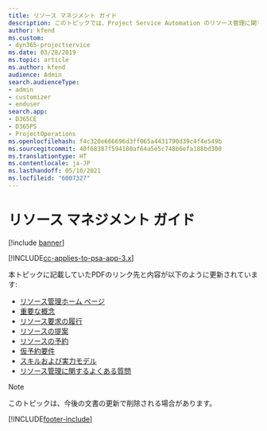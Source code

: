```yaml
---
title: リソース マネジメント ガイド
description: このトピックでは、Project Service Automation のリソース管理に関するリンクを提供します。
author: kfend
ms.custom:
- dyn365-projectservice
ms.date: 03/28/2019
ms.topic: article
ms.author: kfend
audience: Admin
search.audienceType:
- admin
- customizer
- enduser
search.app:
- D365CE
- D365PS
- ProjectOperations
ms.openlocfilehash: f4c320e666696d3ff065a4431790d39c4f4e549b
ms.sourcegitcommit: 40f68387f594180af64a5e5c748b6efa188bd300
ms.translationtype: HT
ms.contentlocale: ja-JP
ms.lasthandoff: 05/10/2021
ms.locfileid: "6007327"
---
```

# <a name="resource-management-guide"></a>リソース マネジメント ガイド

[!include [banner](../../includes/psa-now-project-operations.md)]

[!INCLUDE[cc-applies-to-psa-app-3.x](../../includes/cc-applies-to-psa-app-3x.md)]

本トピックに記載していたPDFのリンク先と内容が以下のように更新されています:

- [リソース管理ホーム ページ](../resource-management-home-page.md)
- [重要な概念](../reports-key-concepts.md)
- [リソース要求の履行](../resource-management-fulfill-requests.md)
- [リソースの提案](../resource-management-propose-resources.md)
- [リソースの予約](../resource-management-book-resources-scheduleboard.md)
- [仮予約要件](../resource-management-softbook-requirements.md)
- [スキルおよび実力モデル](../resource-management-skills-proficiency.md)
- [リソース管理に関するよくある質問](../resource-management-faq.md)

> [!NOTE]
> このトピックは、今後の文書の更新で削除される場合があります。 


[!INCLUDE[footer-include](../../includes/footer-banner.md)]